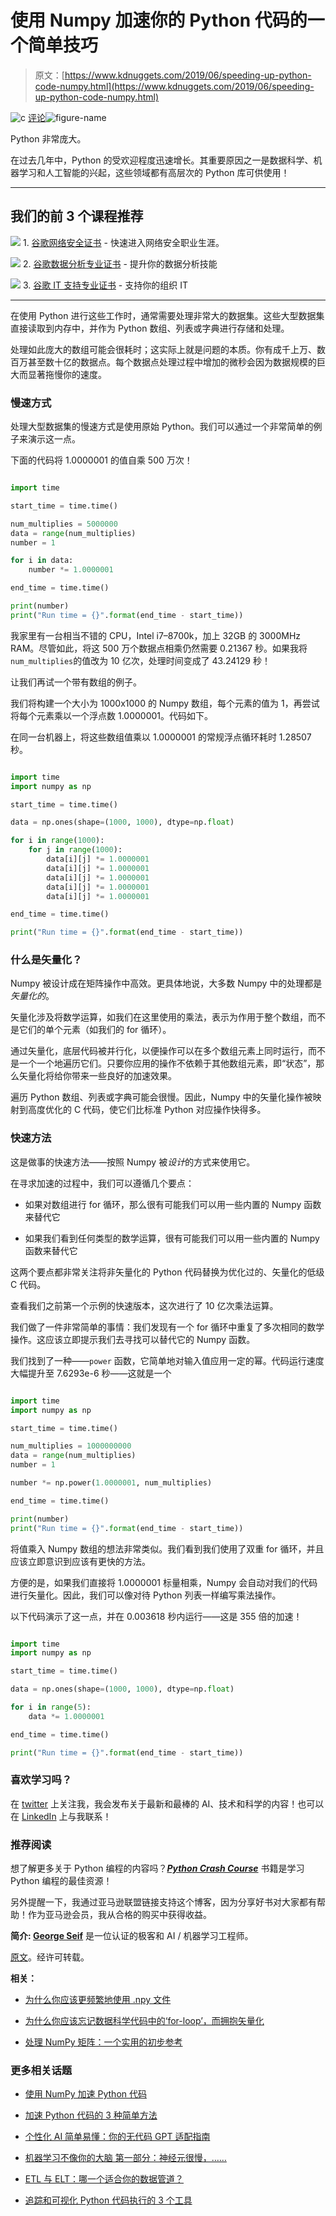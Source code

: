 # 使用 Numpy 加速你的 Python 代码的一个简单技巧

> 原文：[https://www.kdnuggets.com/2019/06/speeding-up-python-code-numpy.html](https://www.kdnuggets.com/2019/06/speeding-up-python-code-numpy.html)

![c](../Images/3d9c022da2d331bb56691a9617b91b90.png) [评论](#comments)![figure-name](../Images/3dca2a2ec5dce62853868c8be29e6f66.png)

Python 非常庞大。

在过去几年中，Python 的受欢迎程度迅速增长。其重要原因之一是数据科学、机器学习和人工智能的兴起，这些领域都有高层次的 Python 库可供使用！

* * *

## 我们的前 3 个课程推荐

![](../Images/0244c01ba9267c002ef39d4907e0b8fb.png) 1\. [谷歌网络安全证书](https://www.kdnuggets.com/google-cybersecurity) - 快速进入网络安全职业生涯。

![](../Images/e225c49c3c91745821c8c0368bf04711.png) 2\. [谷歌数据分析专业证书](https://www.kdnuggets.com/google-data-analytics) - 提升你的数据分析技能

![](../Images/0244c01ba9267c002ef39d4907e0b8fb.png) 3\. [谷歌 IT 支持专业证书](https://www.kdnuggets.com/google-itsupport) - 支持你的组织 IT

* * *

在使用 Python 进行这些工作时，通常需要处理非常大的数据集。这些大型数据集直接读取到内存中，并作为 Python 数组、列表或字典进行存储和处理。

处理如此庞大的数组可能会很耗时；这实际上就是问题的本质。你有成千上万、数百万甚至数十亿的数据点。每个数据点处理过程中增加的微秒会因为数据规模的巨大而显著拖慢你的速度。

### 慢速方式

处理大型数据集的慢速方式是使用原始 Python。我们可以通过一个非常简单的例子来演示这一点。

下面的代码将 1.0000001 的值自乘 500 万次！

```py

import time

start_time = time.time()

num_multiplies = 5000000
data = range(num_multiplies)
number = 1

for i in data:
    number *= 1.0000001

end_time = time.time()

print(number)
print("Run time = {}".format(end_time - start_time))

```

我家里有一台相当不错的 CPU，Intel i7–8700k，加上 32GB 的 3000MHz RAM。尽管如此，将这 500 万个数据点相乘仍然需要 0.21367 秒。如果我将`num_multiplies`的值改为 10 亿次，处理时间变成了 43.24129 秒！

让我们再试一个带有数组的例子。

我们将构建一个大小为 1000x1000 的 Numpy 数组，每个元素的值为 1，再尝试将每个元素乘以一个浮点数 1.0000001。代码如下。

在同一台机器上，将这些数组值乘以 1.0000001 的常规浮点循环耗时 1.28507 秒。

```py

import time
import numpy as np

start_time = time.time()

data = np.ones(shape=(1000, 1000), dtype=np.float)

for i in range(1000):
    for j in range(1000):
        data[i][j] *= 1.0000001
        data[i][j] *= 1.0000001
        data[i][j] *= 1.0000001
        data[i][j] *= 1.0000001
        data[i][j] *= 1.0000001

end_time = time.time()

print("Run time = {}".format(end_time - start_time))

```

### 什么是矢量化？

Numpy 被设计成在矩阵操作中高效。更具体地说，大多数 Numpy 中的处理都是*矢量化的*。

矢量化涉及将数学运算，如我们在这里使用的乘法，表示为作用于整个数组，而不是它们的单个元素（如我们的 for 循环）。

通过矢量化，底层代码被并行化，以便操作可以在多个数组元素上同时运行，而不是一个一个地遍历它们。只要你应用的操作不依赖于其他数组元素，即“状态”，那么矢量化将给你带来一些良好的加速效果。

遍历 Python 数组、列表或字典可能会很慢。因此，Numpy 中的矢量化操作被映射到高度优化的 C 代码，使它们比标准 Python 对应操作快得多。

### 快速方法

这是做事的快速方法——按照 Numpy 被*设计*的方式来使用它。

在寻求加速的过程中，我们可以遵循几个要点：

+   如果对数组进行 for 循环，那么很有可能我们可以用一些内置的 Numpy 函数来替代它

+   如果我们看到任何类型的数学运算，很有可能我们可以用一些内置的 Numpy 函数来替代它

这两个要点都非常关注将非矢量化的 Python 代码替换为优化过的、矢量化的低级 C 代码。

查看我们之前第一个示例的快速版本，这次进行了 10 亿次乘法运算。

我们做了一件非常简单的事情：我们发现有一个 for 循环中重复了多次相同的数学操作。这应该立即提示我们去寻找可以替代它的 Numpy 函数。

我们找到了一种——`power` 函数，它简单地对输入值应用一定的幂。代码运行速度大幅提升至 7.6293e-6 秒——这就是一个

```py

import time
import numpy as np

start_time = time.time()

num_multiplies = 1000000000
data = range(num_multiplies)
number = 1

number *= np.power(1.0000001, num_multiplies)

end_time = time.time()

print(number)
print("Run time = {}".format(end_time - start_time))

```

将值乘入 Numpy 数组的想法非常类似。我们看到我们使用了双重 for 循环，并且应该立即意识到应该有更快的方法。

方便的是，如果我们直接将 1.0000001 标量相乘，Numpy 会自动对我们的代码进行矢量化。因此，我们可以像对待 Python 列表一样编写乘法操作。

以下代码演示了这一点，并在 0.003618 秒内运行——这是 355 倍的加速！

```py

import time
import numpy as np

start_time = time.time()

data = np.ones(shape=(1000, 1000), dtype=np.float)

for i in range(5):
    data *= 1.0000001

end_time = time.time()

print("Run time = {}".format(end_time - start_time))

```

### 喜欢学习吗？

在 [twitter](https://twitter.com/GeorgeSeif94) 上关注我，我会发布关于最新和最棒的 AI、技术和科学的内容！也可以在 [LinkedIn](https://www.linkedin.com/in/georgeseif/) 上与我联系！

### 推荐阅读

想了解更多关于 Python 编程的内容吗？[***Python Crash Course***](https://amzn.to/2H1JIDw) 书籍是学习 Python 编程的最佳资源！

另外提醒一下，我通过亚马逊联盟链接支持这个博客，因为分享好书对大家都有帮助！作为亚马逊会员，我从合格的购买中获得收益。

**简介: [George Seif](https://towardsdatascience.com/@george.seif94)** 是一位认证的极客和 AI / 机器学习工程师。

[原文](https://towardsdatascience.com/one-simple-trick-for-speeding-up-your-python-code-with-numpy-1afc846db418)。经许可转载。

**相关：**

+   [为什么你应该更频繁地使用 .npy 文件](/2018/04/start-using-npy-files-more-often.html)

+   [为什么你应该忘记数据科学代码中的‘for-loop’，而拥抱矢量化](/2017/11/forget-for-loop-data-science-code-vectorization.html)

+   [处理 NumPy 矩阵：一个实用的初步参考](/2017/03/working-numpy-matrices.html)

### 更多相关话题

+   [使用 NumPy 加速 Python 代码](https://www.kdnuggets.com/speeding-up-your-python-code-with-numpy)

+   [加速 Python 代码的 3 种简单方法](https://www.kdnuggets.com/2022/10/3-simple-ways-speed-python-code.html)

+   [个性化 AI 简单易懂：你的无代码 GPT 适配指南](https://www.kdnuggets.com/personalized-ai-made-simple-your-no-code-guide-to-adapting-gpts)

+   [机器学习不像你的大脑 第一部分：神经元很慢，……](https://www.kdnuggets.com/2022/04/machine-learning-like-brain-part-one-neurons-slow-slow-slow.html)

+   [ETL 与 ELT：哪一个适合你的数据管道？](https://www.kdnuggets.com/2023/03/etl-elt-one-right-data-pipeline.html)

+   [追踪和可视化 Python 代码执行的 3 个工具](https://www.kdnuggets.com/2021/12/3-tools-track-visualize-execution-python-code.html)
